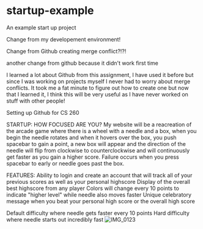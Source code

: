 # startup-example
An example start up project

Change from my developement environment!


Change from Github creating merge conflict?!?!

another change from github because it didn't work first time


I learned a lot about Github from this assignment, I have used it before but since I was working on projects myself I never had to worry about merge conflicts. It took me a fat minute to figure out how to create one but now that I learned it, I think this will be very useful as I have never worked on stuff with other people!

Setting up Github for CS 260

STARTUP:
HOW FOCUSED ARE YOU? My website will be a reacreation of the arcade game where there is a wheel with a needle and a box, when you begin the needle rotates and when it hovers over the box, you push spacebar to gain a point, a new box will appear and the direction of the needle will flip from clockwise to counterclockwise and will continuously get faster as you gain a higher score. Failure occurs when you press spacebar to early or needle goes past the box.


FEATURES: 
Ability to login and create an account that will track all of your previous scores as well as your personal highscore
Display of the overall best highscore from any player
Colors will change every 10 points to indicate "higher level" while needle also moves faster
Unique celebratory message when you beat your personal high score or the overall high score

Default difficulty where needle gets faster every 10 points
Hard difficulty where needle starts out incredibly fast
![IMG_0123](https://user-images.githubusercontent.com/89105570/214755276-02fa82fe-1cc7-4722-9b96-bb2596e5d33a.JPG)
